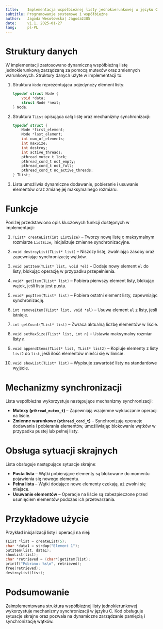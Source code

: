 ```yaml
---
title:    Implementacja współbieżnej listy jednokierunkowej w języku C
subtitle: Programowanie systemowe i współbieżne
author:   Jagoda Wesołowska| Jagoda2385
date:     v1.1, 2025-01-27
lang:     pl-PL
---
```


# Struktury danych

W implementacji zastosowano dynamiczną współbieżną listę jednokierunkową zarządzaną za pomocą mutexów oraz zmiennych warunkowych. Struktury danych użyte w implementacji to:

1. Struktura `Node` reprezentująca pojedynczy element listy:
   
   ```C
   typedef struct Node {
       void *data;
       struct Node *next;
   } Node;
   ```
   
2. Struktura `TList` opisująca całą listę oraz mechanizmy synchronizacji:
   
   ```C
   typedef struct {
       Node *first_element;
       Node *last_element;
       int num_of_elements;
       int maxSize;
       int destroy;
       int active_threads;
       pthread_mutex_t lock;
       pthread_cond_t not_empty;
       pthread_cond_t not_full;
       pthread_cond_t no_active_threads;
   } TList;
   ```
   
3. Lista umożliwia dynamiczne dodawanie, pobieranie i usuwanie elementów oraz zmianę jej maksymalnego rozmiaru.

# Funkcje

Poniżej przedstawiono opis kluczowych funkcji dostępnych w implementacji:

1. `TList* createList(int ListSize)` – Tworzy nową listę o maksymalnym rozmiarze `ListSize`, inicjalizuje zmienne synchronizacyjne.

2. `void destroyList(TList* list)` – Niszczy listę, zwalniając zasoby oraz zapewniając synchronizację wątków.

3. `void putItem(TList* list, void *el)` – Dodaje nowy element `el` do listy, blokując operację w przypadku przepełnienia.

4. `void* getItem(TList* list)` – Pobiera pierwszy element listy, blokując wątek, jeśli lista jest pusta.

5. `void* popItem(TList* list)` – Pobiera ostatni element listy, zapewniając synchronizację.

6. `int removeItem(TList* list, void *el)` – Usuwa element `el` z listy, jeśli istnieje.

7. `int getCount(TList* list)` – Zwraca aktualną liczbę elementów w liście.

8. `void setMaxSize(TList* list, int n)` – Ustawia maksymalny rozmiar listy `n`.

9. `void appendItems(TList* list, TList* list2)` – Kopiuje elementy z listy `list2` do `list`, jeśli ilość elementów mieści się w limicie.

10. `void showList(TList* list)` – Wypisuje zawartość listy na standardowe wyjście.

# Mechanizmy synchronizacji

Lista współbieżna wykorzystuje następujące mechanizmy synchronizacji:

- **Mutexy (`pthread_mutex_t`)** – Zapewniają wzajemne wykluczanie operacji na liście.
- **Zmienne warunkowe (`pthread_cond_t`)** – Synchronizują operacje dodawania i pobierania elementów, umożliwiając blokowanie wątków w przypadku pustej lub pełnej listy.

# Obsługa sytuacji skrajnych

Lista obsługuje następujące sytuacje skrajne:

- **Pusta lista** – Wątki pobierające elementy są blokowane do momentu pojawienia się nowego elementu.
- **Pełna lista** – Wątki dodające nowe elementy czekają, aż zwolni się miejsce.
- **Usuwanie elementów** – Operacje na liście są zabezpieczone przed usunięciem elementów podczas ich przetwarzania.

# Przykładowe użycie

Przykład inicjalizacji listy i operacji na niej:

```C
TList *list = createList(5);
char *data1 = strdup("Element 1");
putItem(list, data1);
showList(list);
char *retrieved = (char*)getItem(list);
printf("Pobrano: %s\n", retrieved);
free(retrieved);
destroyList(list);
```

# Podsumowanie

Zaimplementowana struktura współbieżnej listy jednokierunkowej wykorzystuje mechanizmy synchronizacji w języku C. Kod obsługuje sytuacje skrajne oraz pozwala na dynamiczne zarządzanie pamięcią i synchronizację wątków.


